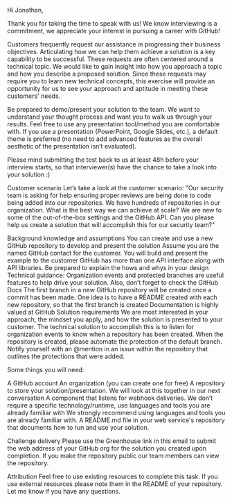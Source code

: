 Hi Jonathan,

Thank you for taking the time to speak with us! We know interviewing is a commitment, we appreciate your interest in pursuing a career with GitHub!

Customers frequently request our assistance in progressing their business objectives. Articulating how we can help them achieve a solution is a key capability to be successful. These requests are often centered around a technical topic. We would like to gain insight into how you approach a topic and how you describe a proposed solution. Since these requests may require you to learn new technical concepts, this exercise will provide an opportunity for us to see your approach and aptitude in meeting these customers' needs.

 

Be prepared to demo/present your solution to the team. We want to understand your thought process and want you to walk us through your results. Feel free to use any presentation tool/method you are comfortable with. If you use a presentation (PowerPoint, Google Slides, etc.), a default theme is preferred (no need to add advanced features as the overall aesthetic of the presentation isn’t evaluated).

 

Please mind submitting the test back to us at least 48h before your interview starts, so that interviewer(s) have the chance to take a look into your solution :)

 

Customer scenario
Let’s take a look at the customer scenario: "Our security team is asking for help ensuring proper reviews are being done to code being added into our repositories. We have hundreds of repositories in our organization. What is the best way we can achieve at scale? We are new to some of the out-of-the-box settings and the GitHub API. Can you please help us create a solution that will accomplish this for our security team?"

Background knowledge and assumptions
You can create and use a new GitHub repository to develop and present the solution
Assume you are the named GitHub contact for the customer. You will build and present the example to the customer
GitHub has more than one API interface along with API libraries. Be prepared to explain the hows and whys in your design
Technical guidance: Organization events and protected branches are useful features to help drive your solution. Also, don’t forget to check the GitHub Docs
The first branch in a new GitHub repository will be created once a commit has been made. One idea is to have a README created with each new repository, so that the first branch is created
Documentation is highly valued at GitHub
Solution requirements
We are most interested in your approach, the mindset you apply, and how the solution is presented to your customer. The technical solution to accomplish this is to listen for organization events to know when a repository has been created. When the repository is created, please automate the protection of the default branch. Notify yourself with an @mention in an issue within the repository that outlines the protections that were added.

Some things you will need:

A GitHub account
An organization (you can create one for free)
A repository to store your solution/presentation. We will look at this together in our next conversation
A component that listens for webhook deliveries. We don’t require a specific technology/runtime, use languages and tools you are already familiar with We strongly recommend using languages and tools you are already familiar with.
A README.md file in your web service's repository that documents how to run and use your solution. 
 
Challenge delivery
Please use the Greenhouse link in this email to submit the web address of your GitHub org for the solution you created upon completion. If you make the repository public our team members can view the repository.

 

Attribution
Feel free to use existing resources to complete this task. If you use external resources please note them in the README of your repository. Let me know if you have any questions.
